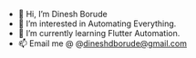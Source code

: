 - 👋 Hi, I’m Dinesh Borude
- 👀 I’m interested in Automating Everything.
- 🌱 I’m currently learning Flutter Automation.
- 📫 Email me @ @dineshdborude@gmail.com

<!---
imdinex/imdinex is a ✨ special ✨ repository because its `README.md` (this file) appears on your GitHub profile.
You can click the Preview link to take a look at your changes.
--->
